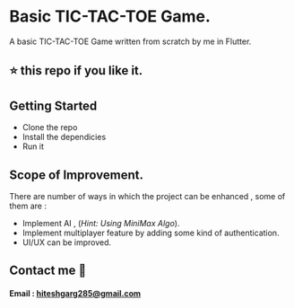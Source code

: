 # Basic TIC-TAC-TOE Game.

A basic TIC-TAC-TOE Game written from scratch by me in Flutter.

## ⭐️ this repo if you like it.

## Getting Started

- Clone the repo
- Install the dependicies
- Run it

## Scope of Improvement.

There are number of ways in which the project can be enhanced , some of them are :

- Implement AI , (_Hint: Using MiniMax Algo_).
- Implement multiplayer feature by adding some kind of authentication.
- UI/UX can be improved.

## Contact me 📧

#### Email : hiteshgarg285@gmail.com
